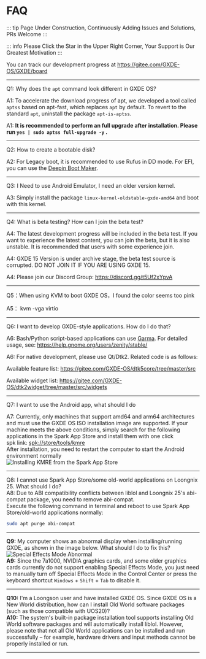 # FAQ

::: tip
Page Under Construction, Continuously Adding Issues and Solutions, PRs Welcome
:::

::: info
Please Click the Star in the Upper Right Corner, Your Support is Our Greatest Motivation
:::

You can track our development progress at https://gitee.com/GXDE-OS/GXDE/board

---

Q1: Why does the `apt` command look different in GXDE OS?

A1: To accelerate the download progress of apt, we developed a tool called `aptss` based on apt-fast, which replaces `apt` by default. To revert to the standard `apt`, uninstall the package `apt-is-aptss`.

A1: **It is recommended to perform an full upgrade after installation. Please run `yes | sudo aptss full-upgrade -y` .**



---


Q2: How to create a bootable disk?

A2: For Legacy boot, it is recommended to use Rufus in DD mode. For EFI, you can use the [Deepin Boot Maker](https://www.deepin.org/en/original/deepin-boot-maker/).


---

Q3: I Need to use Android Emulator, I need an older version kernel.

A3: Simply install the package `linux-kernel-oldstable-gxde-amd64` and boot with this kernel.





---

 Q4: What is beta testing? How can I join the beta test?
 
 A4: The latest development progress will be included in the beta test. If you want to experience the latest content, you can join the beta, but it is also unstable. It is recommended that users with some experience join.
 
 A4: GXDE 15 Version is under archive stage, the beta test source is corrupted. DO NOT JOIN IT IF YOU ARE USING GXDE 15. 
 
 A4: Please join our Discord Group: https://discord.gg/t5Uf2xYpvA

---

Q5：When using KVM to boot GXDE OS，I found the color seems too pink

A5： kvm -vga virtio 

---


 Q6: I want to develop GXDE-style applications. How do I do that?
 
 A6: Bash/Python script-based applications can use [Garma](https://gitee.com/GXDE-OS/garma). For detailed usage, see: https://help.gnome.org/users/zenity/stable/
 
 A6: For native development, please use Qt/Dtk2. Related code is as follows:
 
 Available feature list: https://gitee.com/GXDE-OS/dtk5core/tree/master/src
 
 Available widget list: https://gitee.com/GXDE-OS/dtk2widget/tree/master/src/widgets

---

 Q7: I want to use the Android app, what should I do

 A7: Currently, only machines that support amd64 and arm64 architectures and must use the GXDE OS ISO installation image are supported. If your machine meets the above conditions, simply search for the following applications in the Spark App Store and install them with one click  
spk link: [spk://store/tools/kmre](spk://store/tools/kmre)  
After installation, you need to restart the computer to start the Android environment normally  
![Installing KMRE from the Spark App Store](/news/15.14.3/kmre-on-spark-store.jpg)


---

Q8: I cannot use Spark App Store/some old-world applications on Loongnix 25. What should I do?  
A8: Due to ABI compatibility conflicts between liblol and Loongnix 25's abi-compat package, you need to remove abi-compat.  
Execute the following command in terminal and reboot to use Spark App Store/old-world 
applications normally:  
```bash
sudo apt purge abi-compat
```

---

**Q9:** My computer shows an abnormal display when installing/running GXDE, as shown in the image below. What should I do to fix this?  
![Special Effects Mode Abnormal](/install/display-error.jpg)  
**A9:** Since the 7a1000, NVIDIA graphics cards, and some older graphics cards currently do not support enabling Special Effects Mode, you just need to manually turn off Special Effects Mode in the Control Center or press the keyboard shortcut `Windows` + `Shift` + `Tab` to disable it.  

---

**Q10:** I'm a Loongson user and have installed GXDE OS. Since GXDE OS is a New World distribution, how can I install Old World software packages (such as those compatible with UOS20)?  
**A10:** The system's built-in package installation tool supports installing Old World software packages and will automatically install liblol. However, please note that not all Old World applications can be installed and run successfully – for example, hardware drivers and input methods cannot be properly installed or run.

---